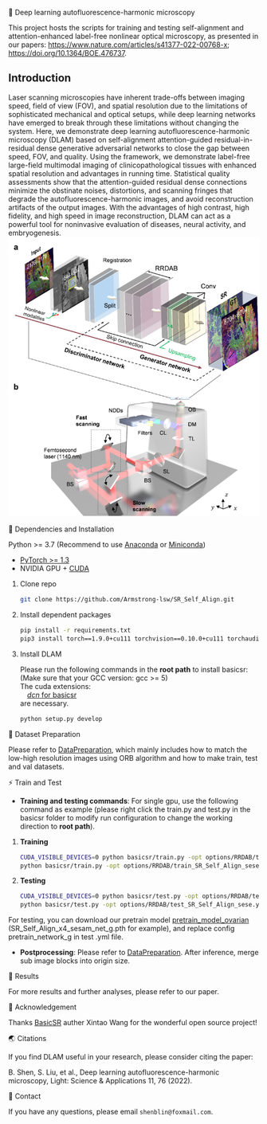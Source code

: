 🚀 Deep learning autofluorescence-harmonic microscopy

This project hosts the scripts for training and testing self-alignment and attention-enhanced label-free nonlinear optical microscopy, as presented in our papers: https://www.nature.com/articles/s41377-022-00768-x; https://doi.org/10.1364/BOE.476737.


## Introduction

Laser scanning microscopies have inherent trade-offs between imaging speed, field of view (FOV), and spatial resolution due to the limitations of sophisticated mechanical and optical setups, while deep learning networks have emerged to break through these limitations without changing the system. Here, we demonstrate deep learning autofluorescence-harmonic microscopy (DLAM) based on self-alignment attention-guided residual-in-residual dense generative adversarial networks to close the gap between speed, FOV, and quality. Using the framework, we demonstrate label-free large-field multimodal imaging of clinicopathological tissues with enhanced spatial resolution and advantages in running time. Statistical quality assessments show that the attention-guided residual dense connections minimize the obstinate noises, distortions, and scanning fringes that degrade the autofluorescence-harmonic images, and avoid reconstruction artifacts of the output images. With the advantages of high contrast, high fidelity, and high speed in image reconstruction, DLAM can act as a powerful tool for noninvasive evaluation of diseases, neural activity, and embryogenesis.
![DLAM](image/DLAM1.png)

📕 Dependencies and Installation

Python >= 3.7 (Recommend to use [Anaconda](https://www.anaconda.com/download/#linux) or [Miniconda](https://docs.conda.io/en/latest/miniconda.html))
- [PyTorch >= 1.3](https://pytorch.org/)
- NVIDIA GPU + [CUDA](https://developer.nvidia.com/cuda-downloads)

1. Clone repo

    ```bash
    git clone https://github.com/Armstrong-lsw/SR_Self_Align.git
    ```

2. Install dependent packages

    ```bash
    pip install -r requirements.txt
    pip3 install torch==1.9.0+cu111 torchvision==0.10.0+cu111 torchaudio==0.9.0 -f https://download.pytorch.org/whl/torch_stable.html
    ```

3. Install DLAM

    Please run the following commands in the **root path** to install basicsr:<br>
    (Make sure that your GCC version: gcc >= 5) <br>
    The cuda extensions: <br>
    &emsp;[*dcn* for basicsr](basicsr/models/ops)<br>
    are necessary.

    ```bash
    python setup.py develop
    ```
   

📕 Dataset Preparation

Please refer to [DataPreparation](DataPreparation/DataPreparation.md), which mainly includes how to match the low-high resolution images using ORB algorithm and how to make train, test and val datasets.


⚡ Train and Test

- **Training and testing commands**: For single gpu, use the following command as example (please right click the train.py and test.py in the basicsr folder to modify run configuration to change the working direction to **root path**).<br>
1. **Training**
    ```bash
    CUDA_VISIBLE_DEVICES=0 python basicsr/train.py -opt options/RRDAB/train_SR_Self_Align_sesam.yml
    python basicsr/train.py -opt options/RRDAB/train_SR_Self_Align_sese.yml
    ```
2. **Testing**
    ```bash
    CUDA_VISIBLE_DEVICES=0 python basicsr/test.py -opt options/RRDAB/test_SR_Self_Align_sesam.yml
    python basicsr/test.py -opt options/RRDAB/test_SR_Self_Align_sese.yml
    ```

For testing, you can download our pretrain model [pretrain_model_ovarian](https://drive.google.com/drive/folders/1-3Q7NRxZ38JEol6Z0EcI5niKA-DTo7KK?usp=sharing) (SR_Self_Align_x4_sesam_net_g.pth for example), and replace config pretrain_network_g in test .yml file. 
- **Postprocessing**: Please refer to [DataPreparation](DataPreparation/DataPreparation.md). After inference, merge sub image blocks into origin size.

📢 Results

For more results and further analyses, please refer to our paper.


📜 Acknowledgement

Thanks [BasicSR](https://github.com/xinntao/BasicSR) auther Xintao Wang for the wonderful open source project!


🌏 Citations

If you find DLAM useful in your research, please consider citing the paper:

B. Shen, S. Liu, et al., Deep learning autofluorescence-harmonic microscopy, Light: Science & Applications 11, 76 (2022).

📧 Contact

If you have any questions, please email `shenblin@foxmail.com`.
